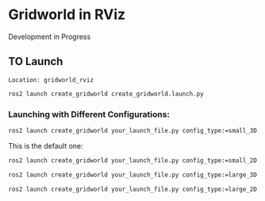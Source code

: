 # Gridworld in RViz

Development in Progress

## TO Launch

`Location: gridworld_rviz`

```bash
ros2 launch create_gridworld create_gridworld.launch.py
```

### Launching with Different Configurations:

```bash
ros2 launch create_gridworld your_launch_file.py config_type:=small_3D
```

This is the default one:
```bash
ros2 launch create_gridworld your_launch_file.py config_type:=small_2D
```

```bash
ros2 launch create_gridworld your_launch_file.py config_type:=large_3D
```

```bash
ros2 launch create_gridworld your_launch_file.py config_type:=large_2D
```